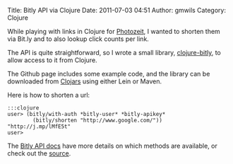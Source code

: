 Title: Bitly API via Clojure
Date: 2011-07-03 04:51
Author: gmwils
Category: Clojure

While playing with links in Clojure for [Photozeit][], I wanted to
shorten them via Bit.ly and to also lookup click counts per link.

The API is quite straightforward, so I wrote a small library,
[clojure-bitly][], to allow access to it from Clojure.

The Github page includes some example code, and the library can be
downloaded from [Clojars][] using either Lein or Maven.

Here is how to shorten a url:

    :::clojure
    user> (bitly/with-auth *bitly-user* *bitly-apikey*
            (bitly/shorten "http://www.google.com/"))
    "http://j.mp/lMfE5t"
    user>

The [Bitly API docs][] have more details on which methods are available,
or check out the [source][].


  [Photozeit]: http://www.photozeit.org/
  [clojure-bitly]: https://github.com/gmwils/clojure-bitly
  [Clojars]: http://clojars.org/clojure-bitly
  [Bitly API docs]: http://code.google.com/p/bitly-api/wiki/ApiDocumentation#/v3
  [source]: https://github.com/gmwils/clojure-bitly/blob/master/src/bitly.clj
